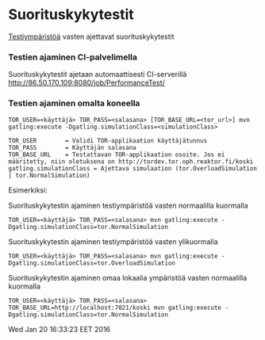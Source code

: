 # Suorituskykytestit

[Testiympäristöä](http://tordev.tor.oph.reaktor.fi/koski/) vasten ajettavat suorituskykytestit

### Testien ajaminen CI-palvelimella

Suorituskykytestit ajetaan automaattisesti CI-serverillä http://86.50.170.109:8080/job/PerformanceTest/

### Testien ajaminen omalta koneella


    TOR_USER=<käyttäjä> TOR_PASS=<salasana> [TOR_BASE_URL=<tor_url>] mvn gatling:execute -Dgatling.simulationClass=<simulationClass>

<!-- br -->

    TOR_USER        = Validi TOR-applikaation käyttäjätunnus
    TOR_PASS        = Käyttäjän salasana
    TOR_BASE_URL    = Testattavan TOR-applikaation osoite. Jos ei määritetty, niin oletuksena on http://tordev.tor.oph.reaktor.fi/koski
    gatling.simulationClass = Ajettava simulaation (tor.OverloadSimulation | tor.NormalSimulation)
    

Esimerkiksi:

Suorituskykytestin ajaminen testiympäristöä vasten normaalilla kuormalla

    TOR_USER=<käyttäjä> TOR_PASS=<salasana> mvn gatling:execute -Dgatling.simulationClass=tor.NormalSimulation
    
Suorituskykytestin ajaminen testiympäristöä vasten ylikuormalla

    TOR_USER=<käyttäjä> TOR_PASS=<salasana> mvn gatling:execute -Dgatling.simulationClass=tor.OverloadSimulation
    
Suorituskykytestin ajaminen omaa lokaalia ympäristöä vasten normaalilla kuormalla
    
    TOR_USER=<käyttäjä> TOR_PASS=<salasana> TOR_BASE_URL=http://localhost:7021/koski mvn gatling:execute -Dgatling.simulationClass=tor.NormalSimulation

Wed Jan 20 16:33:23 EET 2016
